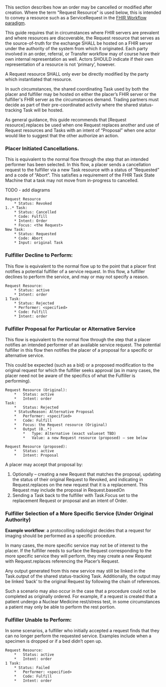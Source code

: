 This section describes how an order may be cancelled or modified after creation. Where the term "Request Resource" is used below, this is intended to convey a resource such as a ServiceRequest in the [FHIR Workflow paradigm](https://www.hl7.org/fhir/workflow.html#request). 

This guide requires that in circumstances where FHIR servers are prevalent and where resources are discoverable, the Request resource that serves as the source-of-truth for the exchange SHALL be hosted on a FHIR server under the authority of the system from which it originated. Each party involved in an order, referral, or Transfer workflow may of course have their own internal representation as well. Actors SHOULD indicate if their own representation of a resource is not ‘primary’, however. 

A Request resource SHALL only ever be directly modified by the party which instantiated that resource. 

In such circumstances, the shared coordinating Task used by both the placer and fulfiller may be hosted on either the placer’s FHIR server or the fulfiller's FHIR server as the circumstances demand. Trading partners must decide as part of their pre-coordinated activity where the shared status-tracking Task will be hosted.
 
As general guidance, this guide recommends that [Request resource].replaces be used when one Request replaces another and use of Request resources and Tasks  with an intent of “Proposal” when one actor would like to suggest that the other authorize an action.


### Placer Initiated Cancellations.

This is equivalent to the normal flow through the step that an intended performer has been selected. In this flow, a placer sends a cancellation request to the fulfiller via a new Task resource with a status of “Requested” and a code of “Abort”. This satisfies a requirement of the FHIR Task State Machine that a task may not move from in-progress to cancelled. 

TODO - add diagrams

```
Request Resource
    * Status: Revoked
1..* Task:
    * Status: Cancelled
    * Code: Fulfill
    * Intent: Order
    * Focus: <the Request>
New Task:
    * Status: Requested
    * Code: Abort
    * Input: original Task
```

### Fulfiller Decline to Perform:

This flow is equivalent to the normal flow up to the point that a placer first notifies a potential fulfiller of a service request. In this flow, a fulfiller declines to perform the service, and may or may not specify a reason. 

```
Request Resource:
    * Status: active
    * Intent: order
1 Task:
    * Status: Rejected
    * Performer: <specified>
    * Code: Fulfill
    * Intent: order
```

### Fulfiller Proposal for Particular or Alternative Service

This flow is equivalent to the normal flow through the step that a placer notifies an intended performer of an available service request. The potential fulfiller in this flow then notifies the placer of a proposal for a specific or alternative service. 

This could be expected (such as a bid) or a proposed modification to the original request for which the fulfiller seeks approval (as in many cases, the placer need not be aware of the specifics of what the Fulfiller is performing).

```
Request Resource (Original):
    *	Status: active
    *	Intent: order
Task:
    *	Status: Rejected
    * StatusReason: Alternative Proposal
    *	Performer: <specified>
    *	Code: Fulfill
    *	Focus: the Request resource (Original)
    *	Output (0..*)  
        *	Type: Alternative (exact valueset TBD)
        *	Value: a new Request resource (proposed) – see below

Request Resource (proposed):
    *	Status: active
    *	Intent: Proposal
```

A placer may accept that proposal by:
1. Optionally – creating a new Request that matches the proposal, updating the status of their original Request to Revoked, and indicating in Request.replaces on the new request that it is a replacement. This Request may include the proposal in Request.basedOn
2. Sending a Task back to the fulfiller with Task.Focus set to the replacement Request or proposal and an intent of Order.

### Fulfiller Selection of a More Specific Service (Under Original Authority)

**Example workflow**: a protocolling radiologist decides that a request for imaging should be performed as a specific procedure.

In many cases, the more specific service may not be of interest to the placer. If the fulfiller needs to surface the Request corresponding to the more specific service they will perform, they may create a new Request with Request.replaces referencing the Placer’s Request. 

Any output generated from this new service may still be linked in the Task.output of the shared status-tracking Task. Additionally, the output may be linked ‘back’ to the original Request by following the chain of references.

Such a scenario may also occur in the case that a procedure could not be completed as originally ordered. For example, if a request is created that a patient undergo a Nuclear Medicine rest/stress test, in some circumstances a patient may only be able to perform the rest portion. 

### Fulfiller Unable to Perform:
In some scenarios, a fulfiller who initially accepted a request finds that they can no longer perform the requested service. Examples include when a specimen is dropped or if a bed didn’t open up. 

```
Request Resource:
    *	Status: active
    *	Intent: order
1 Task:
    * Status: Failed
    *	Performer: <specified>
    *	Code: Fulfill
    *	Intent: order
```
